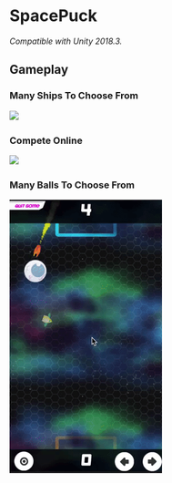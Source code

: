 # SpacePuck
*Compatible with Unity 2018.3.*

## Gameplay
### Many Ships To Choose From
![](SelectShip.gif)
### Compete Online
![](game.gif)

### Many Balls To Choose From
![](eyeball.gif)
